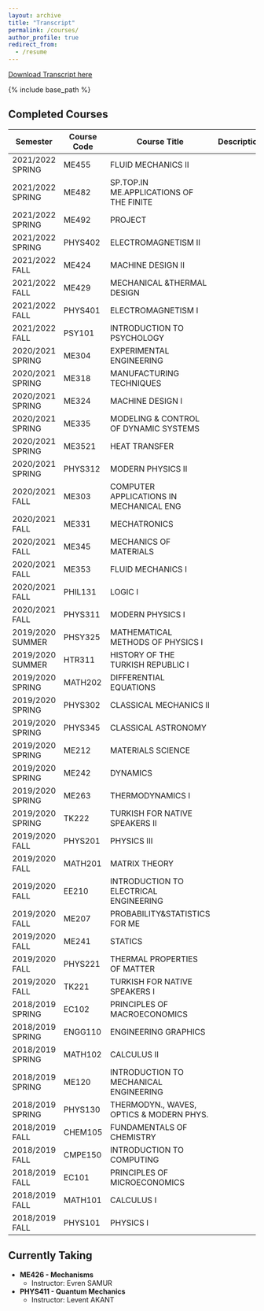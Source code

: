 ```yaml
---
layout: archive
title: "Transcript"
permalink: /courses/
author_profile: true
redirect_from:
  - /resume
---
```

[Download Transcript here](http://YigitElma.github.io/files/Transcript.pdf)

{% include base_path %}

## Completed Courses

| Semester         | Course Code | Course Title             | Description   | Grade |
| --------------   | ----------- | ------------------------ | ------------- | ----- |
| 2021/2022 SPRING   |  ME455    |  FLUID MECHANICS II   |               | AA    |
| 2021/2022 SPRING   |  ME482    |  SP.TOP.IN ME.APPLICATIONS OF THE FINITE   |               | AA    |
| 2021/2022 SPRING   |  ME492    |  PROJECT   |               | AA    |
| 2021/2022 SPRING   |  PHYS402    |  ELECTROMAGNETISM II   |               | BA    |
| 2021/2022 FALL   |  ME424    |  MACHINE DESIGN II   |               | AA    |
| 2021/2022 FALL   |  ME429    |  MECHANICAL &THERMAL DESIGN   |               | AA    |
| 2021/2022 FALL   |  PHYS401    |  ELECTROMAGNETISM I   |               | AA    |
| 2021/2022 FALL   |  PSY101    |  INTRODUCTION TO PSYCHOLOGY  |               | BB    |
| 2020/2021 SPRING   |  ME304    |  EXPERIMENTAL ENGINEERING   |               | AA    |
| 2020/2021 SPRING   |  ME318    |  MANUFACTURING TECHNIQUES   |               | AA    |
| 2020/2021 SPRING   |  ME324    |  MACHINE DESIGN I   |               | AA    |
| 2020/2021 SPRING   |  ME335    |  MODELING & CONTROL OF DYNAMIC SYSTEMS   |               | AA    |
| 2020/2021 SPRING   |  ME3521    |  HEAT TRANSFER   |               | AA    |
| 2020/2021 SPRING   |  PHYS312   |  MODERN PHYSICS II   |               | PASS    |
| 2020/2021 FALL   |  ME303    |  COMPUTER APPLICATIONS IN MECHANICAL ENG   |               | AA    |
| 2020/2021 FALL   |  ME331    |  MECHATRONICS   |               | AA    |
| 2020/2021 FALL   |  ME345    |  MECHANICS OF MATERIALS   |               | AA    |
| 2020/2021 FALL   |  ME353    |  FLUID MECHANICS I   |               | AA    |
| 2020/2021 FALL   |  PHIL131    |  LOGIC I   |               | AA    |
| 2020/2021 FALL   |  PHYS311    |  MODERN PHYSICS I   |               | AA    |
| 2019/2020 SUMMER   | PHSY325    | MATHEMATICAL METHODS OF PHYSICS I                   |               | PASS    |
| 2019/2020 SUMMER   | HTR311     | HISTORY OF THE TURKISH REPUBLIC I                    |               | PASS    |
| 2019/2020 SPRING   | MATH202     | DIFFERENTIAL EQUATIONS                  |               | PASS    |
| 2019/2020 SPRING   | PHYS302     | CLASSICAL MECHANICS II                    |               | PASS    |
| 2019/2020 SPRING   | PHYS345     | CLASSICAL ASTRONOMY                   |               | PASS    |
| 2019/2020 SPRING   | ME212     | MATERIALS SCIENCE                    |               | AA    |
| 2019/2020 SPRING   | ME242     | DYNAMICS                    |               | PASS    |
| 2019/2020 SPRING   | ME263     | THERMODYNAMICS I                   |               | AA    |
| 2019/2020 SPRING   | TK222     | TURKISH FOR NATIVE SPEAKERS II    |               | PASS    |
| 2019/2020 FALL     | PHYS201     | PHYSICS III                    |               | AA    |
| 2019/2020 FALL     | MATH201     | MATRIX THEORY                   |               | BA    |
| 2019/2020 FALL     | EE210     | INTRODUCTION TO ELECTRICAL ENGINEERING |               | AA    |
| 2019/2020 FALL     | ME207     | PROBABILITY&STATISTICS FOR ME                   |               | AA    |
| 2019/2020 FALL     | ME241     | STATICS                   |               | AA    |
| 2019/2020 FALL     | PHYS221     | THERMAL PROPERTIES OF MATTER                    |               | AA    |
| 2019/2020 FALL     | TK221     | TURKISH FOR NATIVE SPEAKERS I                 |               | AA    |
| 2018/2019 SPRING   | EC102       | PRINCIPLES OF MACROECONOMICS |               | AA    |
| 2018/2019 SPRING   | ENGG110     | ENGINEERING GRAPHICS         |               | AA    |
| 2018/2019 SPRING   | MATH102     | CALCULUS II                  |               | AA    |
| 2018/2019 SPRING   | ME120       | INTRODUCTION TO MECHANICAL ENGINEERING|               | BA    |
| 2018/2019 SPRING   | PHYS130     | THERMODYN., WAVES, OPTICS & MODERN PHYS.  |           | AA    |
| 2018/2019 FALL     | CHEM105     | FUNDAMENTALS OF CHEMISTRY    |               | BA    |
| 2018/2019 FALL     | CMPE150     | INTRODUCTION TO COMPUTING    |               | AA    |
| 2018/2019 FALL     | EC101       | PRINCIPLES OF MICROECONOMICS |               | BB    |
| 2018/2019 FALL     | MATH101     | CALCULUS I                   |               | AA    |
| 2018/2019 FALL     | PHYS101     | PHYSICS I                    |               | AA    |


## Currently Taking

  * **ME426   - Mechanisms**
    * Instructor: Evren SAMUR
  * **PHYS411 - Quantum Mechanics**
    * Instructor: Levent AKANT
